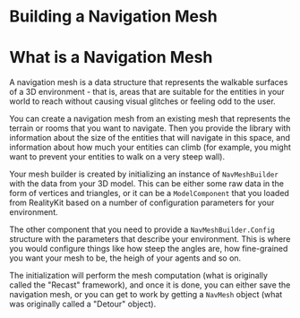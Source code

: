# Building a Navigation Mesh

# What is a Navigation Mesh

A navigation mesh is a data structure that represents the walkable
surfaces of a 3D environment - that is, areas that are suitable for
the entities in your world to reach without causing visual glitches or feeling
odd to the user.

You can create a navigation mesh from an existing mesh that represents the
terrain or rooms that you want to navigate.   Then you provide the library with
information about the size of the entities that will navigate in this space, and
information about how much your entities can climb (for example, you might want
to prevent your entities to walk on a very steep wall).

Your mesh builder is created by initializing an instance of ``NavMeshBuilder``
with the data from your 3D model.  This can be either some raw data in the form
of vertices and triangles, or it can be a `ModelComponent` that you
loaded from RealityKit based on a number of configuration parameters
for your environment.

The other component that you need to provide a ``NavMeshBuilder.Config``
structure with the parameters that describe your environment.  This is where you
would configure things like how steep the angles are, how fine-grained you want
your mesh to be, the heigh of your agents and so on.

The initialization will perform the mesh computation (what is
originally called the "Recast" framework), and once it is done, you
can either save the navigation mesh, or you can get to work by getting
a ``NavMesh`` object (what was originally called a "Detour" object).


